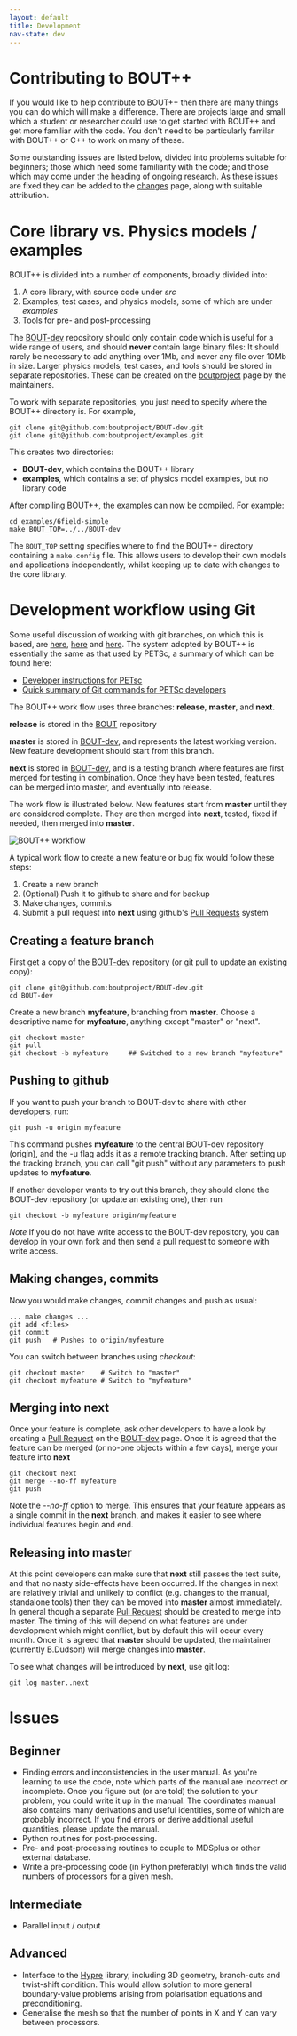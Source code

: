 ```yaml
---
layout: default
title: Development 
nav-state: dev
---
```


# Contributing to BOUT++

If you would like to help contribute to BOUT++ then there are many things
you can do which will make a difference. There are projects large and small 
which a student or researcher could use to get started with BOUT++ and
get more familiar with the code. You don't need to be particularly familar
with BOUT++ or C++ to work on many of these.

Some outstanding issues are listed below, divided into problems suitable for
beginners; those which need some familiarity with the code; and those
which may come under the heading of ongoing research. As these issues are fixed
they can be added to the [changes](changes.html) page, along with suitable attribution.

# Core library vs. Physics models / examples

BOUT++ is divided into a number of components, broadly divided into:

1. A core library, with source code under *src*
2. Examples, test cases, and physics models, some of which are under *examples*
3. Tools for pre- and post-processing

The [BOUT-dev](https://github.com/boutproject/BOUT-dev) repository should only contain code which is useful for a wide
range of users, and should **never** contain large binary files: It should rarely be necessary
to add anything over 1Mb, and never any file over 10Mb in size. Larger physics models, test cases, 
and tools should be stored in separate repositories. These can be created on the [boutproject](https://github.com/boutproject/)
page by the maintainers.

To work with separate repositories, you just need to specify where the BOUT++ directory is.
For example, 

    git clone git@github.com:boutproject/BOUT-dev.git
    git clone git@github.com:boutproject/examples.git

This creates two directories:

* **BOUT-dev**, which contains the BOUT++ library
* **examples**, which contains a set of physics model examples, but no library code

After compiling BOUT++, the examples can now be compiled. For example:

    cd examples/6field-simple
    make BOUT_TOP=../../BOUT-dev

The `BOUT_TOP` setting specifies where to find the BOUT++ directory containing a `make.config` file.
This allows users to develop their own models and applications independently, whilst keeping up to date
with changes to the core library.

# Development workflow using Git

Some useful discussion of working with git branches, on which this is based, are
[here](http://www.mail-archive.com/fenics@lists.launchpad.net/msg01396.html), 
[here](http://nvie.com/posts/a-successful-git-branching-model/) and [here](https://www.atlassian.com/git/workflows#!workflow-gitflow). The system adopted by BOUT++ is essentially the same as that used by
PETSc, a summary of which can be found here:

* [Developer instructions for PETsc](https://bitbucket.org/petsc/petsc/wiki/developer-instructions-git)
* [Quick summary of Git commands for PETSc developers](https://bitbucket.org/petsc/petsc/wiki/quick-dev-git)

The BOUT++ work flow uses three branches: **release**, **master**, and **next**.

**release** is stored in the [BOUT](https://github.com/boutproject/BOUT) repository 

**master** is stored in [BOUT-dev](https://github.com/boutproject/BOUT-dev), and
represents the latest working version. New feature development should start from this branch.

**next** is stored in [BOUT-dev](https://github.com/boutproject/BOUT-dev), and is a
testing branch where features are first merged for testing in combination. Once they
have been tested, features can be merged into master, and eventually into release. 

The work flow is illustrated below. New features start from **master** until they are 
considered complete. They are then merged into **next**, tested, fixed if needed, then merged into **master**.

![BOUT++ workflow](images/workflow.png "BOUT++ workflow")

A typical work flow to create a new feature or bug fix would follow these steps:

1. Create a new branch
2. (Optional) Push it to github to share and for backup
3. Make changes, commits
4. Submit a pull request into **next** using github's [Pull Requests](https://github.com/boutproject/BOUT-dev/pulls) system

## Creating a feature branch

First get a copy of the [BOUT-dev](https://github.com/boutproject/BOUT-dev) repository (or git pull to update an existing copy):

    git clone git@github.com:boutproject/BOUT-dev.git
    cd BOUT-dev

Create a new branch **myfeature**, branching from **master**. Choose a descriptive name for
**myfeature**, anything except "master" or "next". 

    git checkout master
    git pull
    git checkout -b myfeature     ## Switched to a new branch "myfeature"

## Pushing to github

If you want to push your branch to BOUT-dev to share with other developers, run:

    git push -u origin myfeature

This command pushes **myfeature** to the central BOUT-dev repository (origin), 
and the -u flag adds it as a remote tracking branch. 
After setting up the tracking branch, you can call "git push" without any parameters to
push updates to **myfeature**.

If another developer wants to try out this branch, they should clone the BOUT-dev repository
(or update an existing one), then run

    git checkout -b myfeature origin/myfeature

*Note* If you do not have write access to the BOUT-dev repository, you can develop in your
own fork and then send a pull request to someone with write access.

## Making changes, commits

Now you would make changes, commit changes and push as usual:

    ... make changes ...
    git add <files>
    git commit
    git push   # Pushes to origin/myfeature

You can switch between branches using *checkout*:

    git checkout master    # Switch to "master"
    git checkout myfeature # Switch to "myfeature"

## Merging into **next**

Once your feature is complete, ask other developers to have a look by creating a 
[Pull Request](https://github.com/boutproject/BOUT-dev/pulls) on the 
[BOUT-dev](https://github.com/boutproject/BOUT-dev) page. Once it is agreed
that the feature can be merged (or no-one objects within a few days), merge 
your feature into **next**

    git checkout next
    git merge --no-ff myfeature
    git push

Note the *--no-ff* option to merge. This ensures that your feature appears as a single commit in
the **next** branch, and makes it easier to see where individual features begin and end.

## Releasing into **master**

At this point developers can make sure that **next** still passes the test suite, 
and that no nasty side-effects have been occurred. If the changes in next are relatively trivial
and unlikely to conflict (e.g. changes to the manual, standalone tools) then they can be moved into 
**master** almost immediately. In general though a separate 
[Pull Request](https://github.com/boutproject/BOUT-dev/pulls) should be created to merge into master.
The timing of this will depend on what features are under development which might conflict, but by default
this will occur every month. Once it is agreed that **master** should be updated, the maintainer
(currently B.Dudson) will merge changes into **master**.

To see what changes will be introduced by **next**, use git log:

    git log master..next

# Issues

## Beginner

* Finding errors and inconsistencies in the user manual. As you're learning to use the code,
  note which parts of the manual are incorrect or incomplete. Once you figure out 
  (or are told) the solution to your problem, you could write it up in the manual.
  The coordinates manual also contains many derivations and useful identities, some of which
  are probably incorrect. If you find errors or derive additional useful quantities,
  please update the manual.
* Python routines for post-processing. 
* Pre- and post-processing routines to couple to MDSplus or other external database. 
* Write a pre-processing code (in Python preferably) which finds the valid numbers of processors
  for a given mesh.


## Intermediate

* Parallel input / output

## Advanced

* Interface to the [Hypre](http://computation.llnl.gov/casc/linear_solvers/sls_hypre.html) library, including
  3D geometry, branch-cuts and twist-shift condition. This would allow solution to more general boundary-value problems
  arising from polarisation equations and preconditioning.
* Generalise the mesh so that the number of points in X and Y can vary between processors.
